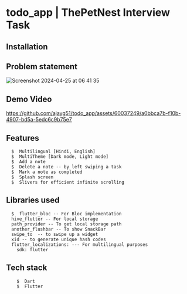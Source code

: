 # todo_app | ThePetNest Interview Task

## Installation


## Problem statement
![Screenshot 2024-04-25 at 06 41 35](https://github.com/ajayg51/todo_app/assets/60037249/a683f152-71f8-4d0f-a518-0f3d60ba83ee)

## Demo Video
https://github.com/ajayg51/todo_app/assets/60037249/a0bbca7b-f10b-4907-bd5a-5edc6c9b75e7




##  Features
```
  $  Multilingual [Hindi, English]
  $  MultiTheme [Dark mode, Light mode]
  $  Add a note
  $  Delete a note -- by left swiping a task
  $  Mark a note as completed
  $  Splash screen
  $  Slivers for efficient infinite scrolling

```

##  Libraries used
```
  $  flutter_bloc -- For Bloc implementation
  hive_flutter -- For local storage
  path_provider -- To get local storage path
  another_flushbar -- To show SnackBar
  swipe_to  -- to swipe up a widget
  xid -- to generate unique hash codes
  flutter_localizations: --- For multilingual purposes
    sdk: flutter 

```

##  Tech stack
```
    $  Dart
    $  Flutter
  
```
